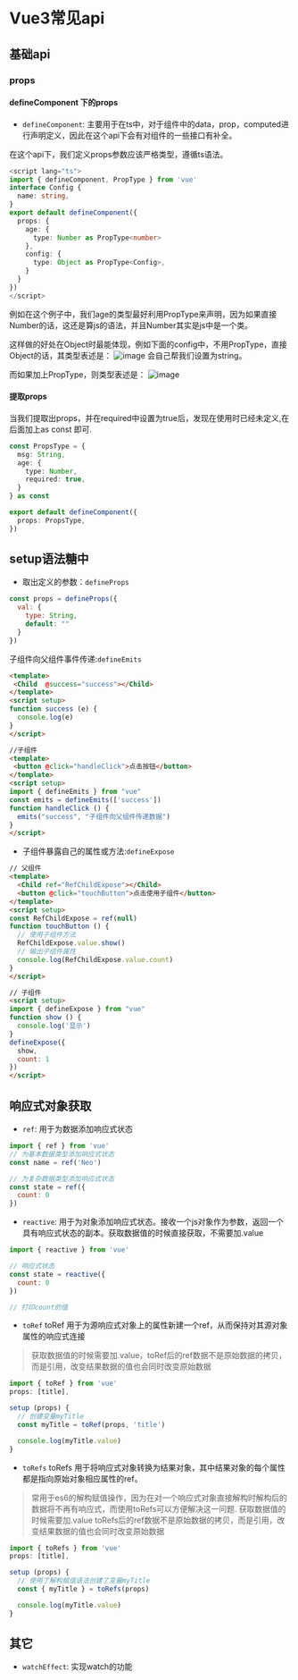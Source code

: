 # Vue3常见api

## 基础api

### props

#### defineComponent 下的props

- `defineComponent`: 主要用于在ts中，对于组件中的data，prop，computed进行声明定义，因此在这个api下会有对组件的一些接口有补全。

在这个api下，我们定义props参数应该严格类型，遵循ts语法。
```typescript
<script lang="ts">
import { defineComponent, PropType } from 'vue'
interface Config {
  name: string,
}
export default defineComponent({
  props: {
    age: {
      type: Number as PropType<number>
    },
    config: {
      type: Object as PropType<Config>,
    }
  }
})
</script>
```
例如在这个例子中，我们age的类型最好利用PropType来声明，因为如果直接Number的话，这还是算js的语法，并且Number其实是js中是一个类。
  
这样做的好处在Object时最能体现，例如下面的config中，不用PropType，直接Object的话，其类型表述是：
![image](https://user-images.githubusercontent.com/72189350/214583751-adc46cd5-3275-4e7d-abcf-794db9b55f1f.png)
会自己帮我们设置为string。

而如果加上PropType，则类型表述是：
![image](https://user-images.githubusercontent.com/72189350/214584150-9cdcc041-ec75-4798-b604-0dd3cf38286e.png)

#### 提取props

当我们提取出props，并在required中设置为true后，发现在使用时已经未定义,在后面加上as const 即可.
```typescript
const PropsType = {
  msg: String,
  age: {
    type: Number,
    required: true,
  }
} as const

export default defineComponent({
  props: PropsType,
})
```


## setup语法糖中

- 取出定义的参数：`defineProps`
```Javascript
const props = defineProps({
  val: {
    type: String,
    default: ""
  }
})
```

子组件向父组件事件传递:`defineEmits`
```html
<template>
 <Child  @success="success"></Child>
</template>
<script setup>
function success (e) {
  console.log(e)
}
</script>

//子组件
<template>
 <button @click="handleClick">点击按钮</button>
</template>
<script setup>
import { defineEmits } from "vue"
const emits = defineEmits(['success'])
function handleClick () {
  emits("success", "子组件向父组件传递数据")
}
</script>
```

- 子组件暴露自己的属性或方法:`defineExpose`
```html
// 父组件
<template>
  <Child ref="RefChildExpose"></Child>
  <button @click="touchButton">点击使用子组件</button>
</template>
<script setup>
const RefChildExpose = ref(null)
function touchButton () {
  // 使用子组件方法
  RefChildExpose.value.show()
  // 输出子组件属性
  console.log(RefChildExpose.value.count)
}
</script>

// 子组件
<script setup>
import { defineExpose } from "vue"
function show () {
  console.log('显示')
}
defineExpose({
  show,
  count: 1
})
</script>
```

## 响应式对象获取

- `ref`: 用于为数据添加响应式状态
```Javascript
import { ref } from 'vue'
// 为基本数据类型添加响应式状态
const name = ref('Neo')

// 为复杂数据类型添加响应式状态
const state = ref({
  count: 0
})
```
- `reactive`: 用于为对象添加响应式状态。接收一个js对象作为参数，返回一个具有响应式状态的副本。获取数据值的时候直接获取，不需要加.value
```Javascript
import { reactive } from 'vue'

// 响应式状态
const state = reactive({
  count: 0
})

// 打印count的值
```
- `toRef` toRef 用于为源响应式对象上的属性新建一个ref，从而保持对其源对象属性的响应式连接
> 获取数据值的时候需要加.value，toRef后的ref数据不是原始数据的拷贝，而是引用，改变结果数据的值也会同时改变原始数据
```Javascript
import { toRef } from 'vue'
props: [title],

setup (props) {
  // 创建变量myTitle
  const myTitle = toRef(props, 'title')

  console.log(myTitle.value)
}
```
- `toRefs` toRefs 用于将响应式对象转换为结果对象，其中结果对象的每个属性都是指向原始对象相应属性的ref。
> 常用于es6的解构赋值操作，因为在对一个响应式对象直接解构时解构后的数据将不再有响应式，而使用toRefs可以方便解决这一问题. 获取数据值的时候需要加.value
toRefs后的ref数据不是原始数据的拷贝，而是引用，改变结果数据的值也会同时改变原始数据
```Javascript
import { toRefs } from 'vue'
props: [title],

setup (props) {
  // 使用了解构赋值语法创建了变量myTitle
  const { myTitle } = toRefs(props)

  console.log(myTitle.value)
}
```
## 其它
- `watchEffect`: 实现watch的功能
